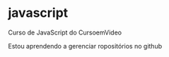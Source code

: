 # javascript
 Curso de JavaScript do CursoemVideo

 Estou aprendendo a gerenciar ropositórios no github
